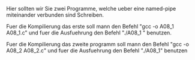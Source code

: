 Hier sollten wir Sie zwei Programme, welche ueber eine named-pipe miteinander
verbunden sind Schreiben.

Fuer die Kompilierung das erste  soll mann den Befehl "gcc -o A08_1 A08_1.c"
und fuer die Ausfuehrung den Befehl "./A08_1 "     benutzen. 

Fuer die Kompilierung das zweite programm soll mann den Befehl
"gcc -o A08_2 A08_2.c" und fuer die Ausfuehrung den Befehl
"./A08_1"  benutzen  
